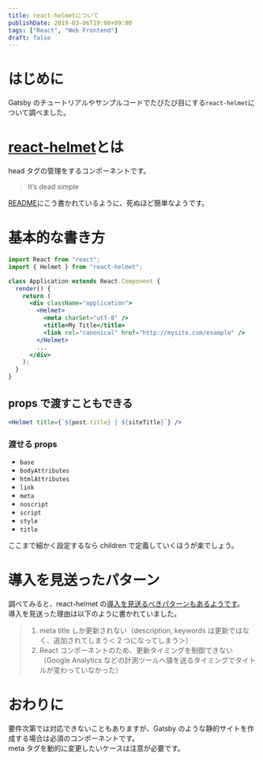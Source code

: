 ```yaml
---
title: react-helmetについて
publishDate: 2019-03-06T19:00+09:00
tags: ["React", "Web Frontend"]
draft: false
---
```


# はじめに

Gatsby のチュートリアルやサンプルコードでたびたび目にする`react-helmet`について調べました。

# [react-helmet](https://github.com/nfl/react-helmet)とは

head タグの管理をするコンポーネントです。

> It’s dead simple

[README](https://github.com/nfl/react-helmet#react-helmet)にこう書かれているように、死ぬほど簡単なようです。

# 基本的な書き方

```jsx
import React from "react";
import { Helmet } from "react-helmet";

class Application extends React.Component {
  render() {
    return (
      <div className="application">
        <Helmet>
          <meta charSet="utf-8" />
          <title>My Title</title>
          <link rel="canonical" href="http://mysite.com/example" />
        </Helmet>
        ...
      </div>
    );
  }
}
```

## props で渡すこともできる

```jsx
<Helmet title={`${post.title} | ${siteTitle}`} />
```

### 渡せる props

- `base`
- `bodyAttributes`
- `htmlAttributes`
- `link`
- `meta`
- `noscript`
- `script`
- `style`
- `title`

ここまで細かく設定するなら children で定義していくほうが楽でしょう。

# 導入を見送ったパターン

調べてみると、react-helmet の[導入を見送るべきパターンもあるようです](https://techblog.lclco.com/entry/2018/10/31/200000)。  
導入を見送った理由は以下のように書かれていました。

> 1. meta title しか更新されない（description, keywords は更新ではなく、追加されてしまう＜ 2 つになってしまう＞）
> 2. React コンポーネントのため、更新タイミングを制御できない（Google Analytics などの計測ツールへ値を送るタイミングでタイトルが変わっていなかった）

# おわりに

要件次第では対応できないこともありますが、Gatsby のような静的サイトを作成する場合は必須のコンポーネントです。  
meta タグを動的に変更したいケースは注意が必要です。
